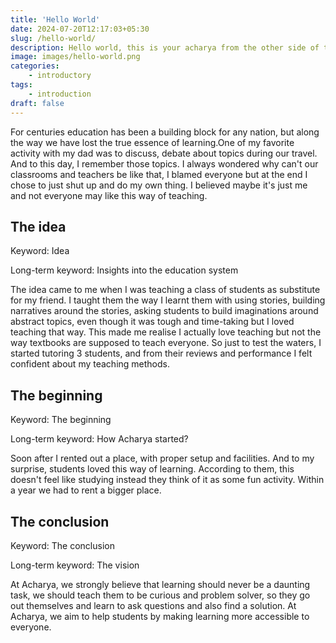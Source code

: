 ```yaml
---
title: 'Hello World'
date: 2024-07-20T12:17:03+05:30
slug: /hello-world/
description: Hello world, this is your acharya from the other side of the screen.
image: images/hello-world.png
categories:
    - introductory
tags:
    - introduction
draft: false
---
```


For centuries education has been a building block for any nation, but along the way we have lost the true essence of learning.One of my favorite activity with my dad was to discuss, debate about topics during our travel. And to this day, I remember those topics.
I always wondered why can't our classrooms and teachers be like that, I blamed everyone but at the end I chose to just shut up and do my own thing. I believed maybe it's just me and not everyone may like this way of teaching.

## The idea

Keyword: Idea

Long-term keyword: Insights into the education system

The idea came to me when I was teaching a class of students as substitute for my friend. I taught them the way I learnt them with using stories, building narratives around the stories, asking students to build imaginations around abstract topics, even though it was tough and time-taking but I loved teaching that way.
This made me realise I actually love teaching but not the way textbooks are supposed to teach everyone. So just to test the waters, I started tutoring 3 students, and from their reviews and performance I felt confident about my teaching methods.

## The beginning

Keyword: The beginning

Long-term keyword: How Acharya started?

Soon after I rented out a place, with proper setup and facilities. And to my surprise, students loved this way of learning. According to them, this doesn't feel like studying instead they think of it as some fun activity. Within a year we had to rent a bigger place.

## The conclusion

Keyword: The conclusion

Long-term keyword: The vision

At Acharya, we strongly believe that learning should never be a daunting task, we should teach them to be curious and problem solver, so they go out themselves and learn to ask questions and also find a solution. 
At Acharya, we aim to help students by making learning more accessible to everyone.
